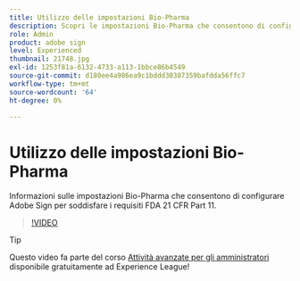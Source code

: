 ```yaml
---
title: Utilizzo delle impostazioni Bio-Pharma
description: Scopri le impostazioni Bio-Pharma che consentono di configurare Adobe Sign per soddisfare i requisiti FDA 21 CFR Part 11
role: Admin
product: adobe sign
level: Experienced
thumbnail: 21748.jpg
exl-id: 1253f81a-6132-4733-a113-1bbce86b4549
source-git-commit: d180ee4a986ea9c1bddd30387359bafdda56ffc7
workflow-type: tm+mt
source-wordcount: '64'
ht-degree: 0%

---
```


# Utilizzo delle impostazioni Bio-Pharma

Informazioni sulle impostazioni Bio-Pharma che consentono di configurare Adobe Sign per soddisfare i requisiti FDA 21 CFR Part 11.

>[!VIDEO](https://video.tv.adobe.com/v/21748?hidetitle=true)

>[!TIP]
>
>Questo video fa parte del corso [Attività avanzate per gli amministratori](https://experienceleague.adobe.com/?recommended=Sign-A-1-2020.1) disponibile gratuitamente ad Experience League!
